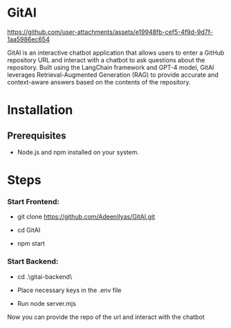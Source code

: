 # GitAI


https://github.com/user-attachments/assets/e19948fb-cef5-4f9d-9d7f-1aa5986ec654


GitAI is an interactive chatbot application that allows users to enter a GitHub repository URL and interact with a chatbot to ask questions about the repository. Built using the LangChain framework and GPT-4 model, GitAI leverages Retrieval-Augmented Generation (RAG) to provide accurate and context-aware answers based on the contents of the repository.


# Installation
## Prerequisites
- Node.js and npm installed on your system.

# Steps
### Start Frontend:
- git clone https://github.com/AdeenIlyas/GitAI.git
  
- cd GitAI
  
- npm start

### Start Backend:
- cd .\gitai-backend\
  
- Place necessary keys in the .env file
  
- Run node server.mjs

Now you can provide the repo of the url and interact with the chatbot 


